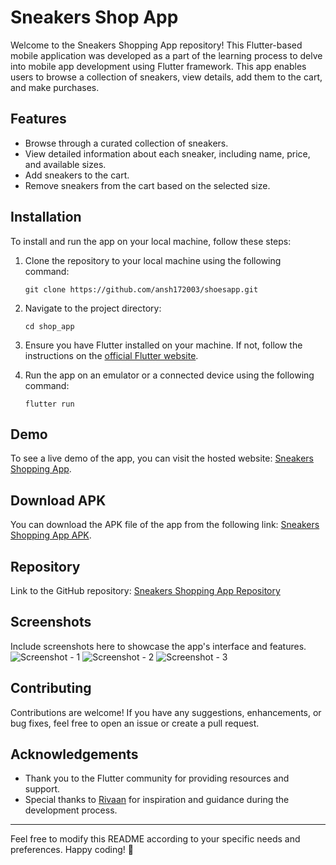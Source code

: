 # Sneakers Shop App

Welcome to the Sneakers Shopping App repository! This Flutter-based mobile application was developed as a part of the learning process to delve into mobile app development using Flutter framework. This app enables users to browse a collection of sneakers, view details, add them to the cart, and make purchases.

## Features
- Browse through a curated collection of sneakers.
- View detailed information about each sneaker, including name, price, and available sizes.
- Add sneakers to the cart.
- Remove sneakers from the cart based on the selected size.

## Installation
To install and run the app on your local machine, follow these steps:

1. Clone the repository to your local machine using the following command:
   ```
   git clone https://github.com/ansh172003/shoesapp.git
   ```

2. Navigate to the project directory:
   ```
   cd shop_app
   ```

3. Ensure you have Flutter installed on your machine. If not, follow the instructions on the [official Flutter website](https://flutter.dev/docs/get-started/install).

4. Run the app on an emulator or a connected device using the following command:
   ```
   flutter run
   ```

## Demo
To see a live demo of the app, you can visit the hosted website: [Sneakers Shopping App](https://sneaker-app-863ff.web.app/).

## Download APK
You can download the APK file of the app from the following link: [Sneakers Shopping App APK](https://drive.google.com/file/d/1XhQELWcO4n5YzlfRCT6CVnzN0Nc6ppbQ/view?usp=sharing).

## Repository
Link to the GitHub repository: [Sneakers Shopping App Repository](https://github.com/ansh172003/shoesapp)

## Screenshots
Include screenshots here to showcase the app's interface and features.
![Screenshot - 1](assets/screenshots/1.jpg)
![Screenshot - 2](assets/screenshots/2.jpg)
![Screenshot - 3](assets/screenshots/3.jpg)

## Contributing
Contributions are welcome! If you have any suggestions, enhancements, or bug fixes, feel free to open an issue or create a pull request.


## Acknowledgements
- Thank you to the Flutter community for providing resources and support.
- Special thanks to [Rivaan](https://www.youtube.com/@RivaanRanawat) for inspiration and guidance during the development process.

---
Feel free to modify this README according to your specific needs and preferences. Happy coding! 🚀